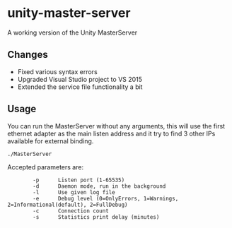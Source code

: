 # unity-master-server
A working version of the Unity MasterServer

Changes
--
- Fixed various syntax errors
- Upgraded Visual Studio project to VS 2015
- Extended the service file functionality a bit

Usage
-- 

You can run the MasterServer without any arguments, this will use the first ethernet adapter as the main listen address and it try to find 3 other IPs available for external binding.
```
./MasterServer
```

Accepted parameters are:
```
        -p      Listen port (1-65535)
        -d      Daemon mode, run in the background
        -l      Use given log file
        -e      Debug level (0=OnlyErrors, 1=Warnings, 2=Informational(default), 2=FullDebug)
        -c      Connection count
        -s      Statistics print delay (minutes)
```
